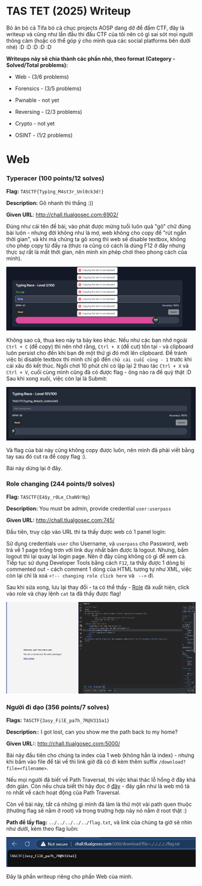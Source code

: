 # TAS TET (2025) Writeup

Bỏ ăn bỏ cả Tifa bỏ cả chục projects AOSP dang dở để đấm CTF, đây là writeup và cũng như lần đầu thi đấu CTF của tôi nên có gì sai sót mọi người thông cảm (hoặc có thể góp ý cho mình qua các social platforms bên dưới nhé) :D :D :D :D :D

**Writeups này sẽ chia thành các phần nhỏ, theo format (Category - Solved/Total problems):**

* Web - (3/6 problems)

* Forensics - (3/5 problems)

* Pwnable - not yet

* Reversing - (2/3 problems)

* Crypto - not yet

* OSINT - (1/2 problems)

# Web
### Typeracer (100 points/12 solves)

**Flag:** `TASCTF{Typ1ng_M4st3r_Unl0ck3d!}`

**Description:** Gõ nhanh thì thắng :))

**Given URL**: http://chall.tlualgosec.com:6902/

Đúng như cái tên đề bài, vào phát được mừng tuổi luôn quả "gõ" chữ đúng bài luôn - nhưng đời không như là mơ, web không cho copy để "rút ngắn thời gian", và khi mà chúng ta gõ xong thì web sẽ disable textbox, không cho phép copy từ đấy ra (thực ra cũng có cách là dùng F12 ở đây nhưng thực sự rất là mất thời gian, nên mình xin phép chơi theo phong cách của mình).

![alt text](images/typeracer_1.png)

Không sao cả, thua keo này ta bày keo khác. Nếu như các bạn nhớ ngoài `Ctrl + C` (để copy) thì nên nhớ rằng, `Ctrl + X` (để cut) tồn tại - và clipboard luôn persist cho đến khi bạn đè một thứ gì đó mới lên clipboard. Để tránh việc bị disable textbox thì mình chỉ gõ đến `chữ cái cuối cùng - 1` trước khi cái xâu đó kết thúc. Ngồi chơi 10 phút chỉ có lặp lại 2 thao tác `Ctrl + X` và `Ctrl + V`, cuối cùng mình cũng đã có được flag - ông nào ra đề quỷ thật :D Sau khi xong xuôi, việc còn lại là Submit:

![alt text](images/typeracer_2.png)

Và flag của bài này cũng không copy được luôn, nên mình đã phải viết bằng tay sau đó cut ra để copy flag :).

Bài này dừng lại ở đây.

### Role changing (244 points/9 solves)

**Flag:** `TASCTF{E4$y_r0Le_ChaN9!Ng}`

**Description:** You must be admin, provide credential `user:userpass`

**Given URL:** http://chall.tlualgosec.com:745/

Đầu tiên, truy cập vào URL thì ta thấy được web có 1 panel login:

Sử dụng credentials `user` cho Username, và `userpass` cho Password, web trả về 1 page trống trơn với link duy nhất bấm được là logout. Nhưng, bấm logout thì lại quay lại login page. Nên ở đây cũng không có gì để xem cả. Tiếp tục sử dụng Developer Tools bằng cách `F12`, ta thấy được 1 dòng bị commented out - cách comment 1 dòng của HTML tương tự như XML, việc còn lại chỉ là xoá `<!-- changing role click here` và ` -->` đi.

Sau khi sửa xong, lưu lại thay đổi - ta có thể thấy - [Role](http://chall.tlualgosec.com:745/?role=1) đã xuất hiện, click vào role và chạy lệnh `cat` ta đã thấy được flag!

![alt text](images/role_changing1.png)

### Người đi dạo (356 points/7 solves)

**Flags:** `TASCTF{3asy_FilE_pa7h_7R@V31Sa1}`

**Description:**: I got lost, can you show me the path back to my home?

**Given URL:**: http://chall.tlualgosec.com:5000/

Bài này đầu tiên cho chúng ta index của 1 web (không hẳn là index) - nhưng khi bấm vào file để tải về thì link giờ đã có đi kèm thêm suffix `/download?file=<filename>`.

Nếu mọi người đã biết về Path Traversal, thì việc khai thác lỗ hổng ở đây khá đơn giản. Còn nếu chưa biết thì hãy đọc ở [đây](https://owasp.org/www-community/attacks/Path_Traversal) - đây gần như là web mô tả ro nhất về cách hoạt động của Path Traversal.

Còn về bài này, tất cả những gì mình đã làm là thử một vài path quen thuộc (thường flag sẽ nằm ở root) và trong trường hợp này nó nằm ở root thật :)

**Path để lấy flag:** `../../../../../flag.txt`, và link của chúng ta giờ sẽ nhìn như dưới, kèm theo flag luôn:

![alt text](images/walkman.png)

Đây là phần writeup riêng cho phần Web của mình.